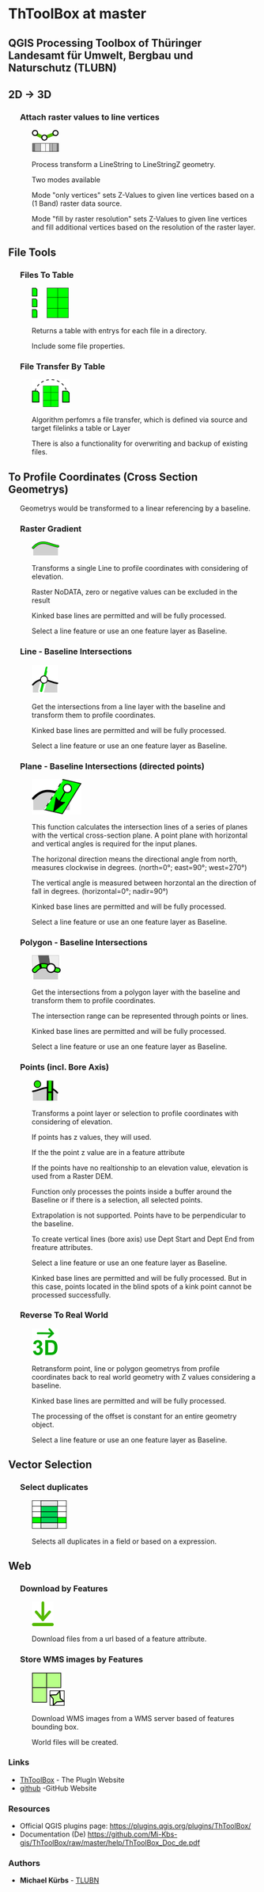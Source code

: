 # ThToolBox at master


## QGIS Processing Toolbox of Thüringer Landesamt für Umwelt, Bergbau und Naturschutz (TLUBN)
<h2>2D -> 3D</h2>
<ol>
<h3>Attach raster values to line vertices</h3>
<ol>
<p><a target="_blank" rel="noopener noreferrer" href="https://github.com/Mi-Kbs-gis/ThToolBox/blob/master/icons/AttachZvalOnLine_Logo.png"><img src="https://github.com/Mi-Kbs-gis/ThToolBox/blob/master/icons/AttachZvalOnLine_Logo.png" alt="" data-canonical-src="https://github.com/Mi-Kbs-gis/ThToolBox/blob/master/icons/AttachZvalOnLine_Logo.png" style="max-width:100%;"></a></p>
<p>Process transform a LineString to LineStringZ geometry.</p>
<p>Two modes available</p>
<p>Mode "only vertices" sets Z-Values to given line vertices based on a (1 Band) raster data source.</p>
<p>Mode "fill by raster resolution" sets Z-Values to given line vertices and fill additional vertices based on the resolution of the raster layer.</p>
</ol>
</ol>
<h2>File Tools</h2>
<ol>
<h3>Files To Table</h3>
<ol>
<p><a target="_blank" rel="noopener noreferrer" href="https://github.com/Mi-Kbs-gis/ThToolBox/blob/master/icons/Files2Table_Logo.png"><img src="https://github.com/Mi-Kbs-gis/ThToolBox/blob/master/icons/Files2Table_Logo.png" alt="" data-canonical-src="https://github.com/Mi-Kbs-gis/ThToolBox/blob/master/icons/Files2Table_Logo.png" style="max-width:100%;"></a></p>
<p>Returns a table with entrys for each file in a directory.</p>
<p>Include some file properties.</p>
</ol>
<h3>File Transfer By Table</h3>
<ol>
<p><a target="_blank" rel="noopener noreferrer" href="https://github.com/Mi-Kbs-gis/ThToolBox/blob/master/icons/FileTransferByTable_Logo.png"><img src="https://github.com/Mi-Kbs-gis/ThToolBox/blob/master/icons/FileTransferByTable_Logo.png" alt="" data-canonical-src="https://github.com/Mi-Kbs-gis/ThToolBox/blob/master/icons/FileTransferByTable_Logo.png" style="max-width:100%;"></a></p>
<p>Algorithm perfomrs a file transfer, which is defined via source and target filelinks a table or Layer</p>
<p>There is also a functionality for overwriting and backup of existing files.</p>
</ol>
</ol>
<h2>To Profile Coordinates (Cross Section Geometrys)</h2>
<ol>
<p>Geometrys would be transformed to a linear referencing by a baseline.</p>

<h3>Raster Gradient</h3>
<ol>
<p><a target="_blank" rel="noopener noreferrer" href="https://github.com/Mi-Kbs-gis/ThToolBox/blob/master/icons/TransformToProfil_Gradient_Logo.png"><img src="https://github.com/Mi-Kbs-gis/ThToolBox/blob/master/icons/TransformToProfil_Gradient_Logo.png" alt="" data-canonical-src="https://github.com/Mi-Kbs-gis/ThToolBox/blob/master/icons/TransformToProfil_Gradient_Logo.png" style="max-width:100%;"></a></p>
<p>Transforms a single Line to profile coordinates with considering of elevation.</p>
<p>Raster NoDATA, zero or negative values can be excluded in the result</p>
<p>Kinked base lines are permitted and will be fully processed.</p>
<p>Select a line feature or use an one feature layer as Baseline.</p>
</ol>
<h3>Line - Baseline Intersections</h3>
<ol>
<p><a target="_blank" rel="noopener noreferrer" href="https://github.com/Mi-Kbs-gis/ThToolBox/blob/master/icons/TransformToProfil_LineIntersection_Logo.png"><img src="https://github.com/Mi-Kbs-gis/ThToolBox/blob/master/icons/TransformToProfil_LineIntersection_Logo.png" alt="" data-canonical-src="https://github.com/Mi-Kbs-gis/ThToolBox/blob/master/icons/TransformToProfil_LineIntersection_Logo.png" style="max-width:100%;"></a></p>
<p>Get the intersections from a line layer with the baseline and transform them to profile coordinates.</p>
<p>Kinked base lines are permitted and will be fully processed.</p>
<p>Select a line feature or use an one feature layer as Baseline.</p>
</ol>
<h3>Plane - Baseline Intersections (directed points)</h3>
<ol>
<p><a target="_blank" rel="noopener noreferrer" href="https://github.com/Mi-Kbs-gis/ThToolBox/blob/master/icons/TransformToProfil_PlaneIntersection_Logo.png"><img src="https://github.com/Mi-Kbs-gis/ThToolBox/blob/master/icons/TransformToProfil_PlaneIntersection_Logo.png" alt="" data-canonical-src="https://github.com/Mi-Kbs-gis/ThToolBox/blob/master/icons/TransformToProfil_PlaneIntersection_Logo.png" style="max-width:100%;"></a></p>
<p>This function calculates the intersection lines of a series of planes with the vertical cross-section plane. A point plane with horizontal and vertical angles is required for the input planes.</p>
<p>The horizonal direction means the directional angle from north, measures clockwise in degrees. (north=0°; east=90°; west=270°)</p>
<p>The vertical angle is measured between horzontal an the direction of fall in degrees. (horizontal=0°; nadir=90°)</p>
<p>Kinked base lines are permitted and will be fully processed.</p>
<p>Select a line feature or use an one feature layer as Baseline.</p>
</ol>
<h3>Polygon - Baseline Intersections</h3>
<ol>
<p><a target="_blank" rel="noopener noreferrer" href="https://github.com/Mi-Kbs-gis/ThToolBox/blob/master/icons/TransformToProfil_PolygonIntersection_Logo.png"><img src="https://github.com/Mi-Kbs-gis/ThToolBox/blob/master/icons/TransformToProfil_PolygonIntersection_Logo.png" alt="" data-canonical-src="https://github.com/Mi-Kbs-gis/ThToolBox/blob/master/icons/TransformToProfil_PolygonIntersection_Logo.png" style="max-width:100%;"></a></p>
<p>Get the intersections from a polygon layer with the baseline and transform them to profile coordinates.</p>
<p>The intersection range can be represented through points or lines.</p>
<p>Kinked base lines are permitted and will be fully processed.</p>
<p>Select a line feature or use an one feature layer as Baseline.</p>
</ol>
<h3>Points (incl. Bore Axis)</h3>
<ol>
<p><a target="_blank" rel="noopener noreferrer" href="https://github.com/Mi-Kbs-gis/ThToolBox/blob/master/icons/TransformToProfil_Points_Logo.png"><img src="https://github.com/Mi-Kbs-gis/ThToolBox/blob/master/icons/TransformToProfil_Points_Logo.png" alt="" data-canonical-src="https://github.com/Mi-Kbs-gis/ThToolBox/blob/master/icons/TransformToProfil_Points_Logo.png" style="max-width:100%;"></a></p>
<p>Transforms a point layer or selection to profile coordinates with considering of elevation.</p>
<p>If points has z values, they will used. </p>
<p>If the the point z value are in a feature attribute</p>
<p>If the points have no realtionship to an elevation value, elevation is used from a Raster DEM.</p>
<p>Function only processes the points inside a buffer around the Baseline or if there is a selection, all selected points.</p>
<p>Extrapolation is not supported. Points have to be perpendicular to the baseline.</p>
<p>To create vertical lines (bore axis) use Dept Start and Dept End from freature attributes.</p>
<p>Select a line feature or use an one feature layer as Baseline.</p>
<p>Kinked base lines are permitted and will be fully processed. But in this case, points located in the blind spots of a kink point cannot be processed successfully.</p>
</ol>
<h3>Reverse To Real World</h3>
<ol>
<p><a target="_blank" rel="noopener noreferrer" href="https://github.com/Mi-Kbs-gis/ThToolBox/blob/master/icons/TransformGeomFromProfileToRealWorld_Logo.png"><img src="https://github.com/Mi-Kbs-gis/ThToolBox/blob/master/icons/TransformGeomFromProfileToRealWorld_Logo.png" alt="" data-canonical-src="https://github.com/Mi-Kbs-gis/ThToolBox/blob/master/icons/TransformGeomFromProfileToRealWorld_Logo.png" style="max-width:100%;"></a></p>
<p>Retransform point, line or polygon geometrys from profile coordinates back to real world geometry with Z values considering a baseline.</p>
<p>Kinked base lines are permitted and will be fully processed.</p>
<p>The processing of the offset is constant for an entire geometry object.</p>
<p>Select a line feature or use an one feature layer as Baseline.</p>
</ol>
</ol>
<h2>Vector Selection</h2>
<ol>
<h3>Select duplicates</h3>
<ol>
<p><a target="_blank" rel="noopener noreferrer" href="https://github.com/Mi-Kbs-gis/ThToolBox/blob/master/icons/SelectDuplicates_Logo.png"><img src="https://github.com/Mi-Kbs-gis/ThToolBox/blob/master/icons/SelectDuplicates_Logo.png" alt="" data-canonical-src="https://github.com/Mi-Kbs-gis/ThToolBox/blob/master/icons/SelectDuplicates_Logo.png" style="max-width:100%;"></a></p>
<p>Selects all duplicates in a field or based on a expression.</p>
</ol>
</ol>
<h2>Web</h2>
<ol>
<h3>Download by Features</h3>
<ol>
<p><a target="_blank" rel="noopener noreferrer" href="https://github.com/Mi-Kbs-gis/ThToolBox/blob/master/icons/DowmloadByFile_Logo.png"><img src="https://github.com/Mi-Kbs-gis/ThToolBox/blob/master/icons/DowmloadByFile_Logo.png" alt="" data-canonical-src="https://github.com/Mi-Kbs-gis/ThToolBox/blob/master/icons/DowmloadByFile_Logo.png" style="max-width:100%;"></a></p>
<p>Download files from a url based of a feature attribute.</p>
</ol>
<h3>Store WMS images by Features</h3>
<ol>
<p><a target="_blank" rel="noopener noreferrer" href="https://github.com/Mi-Kbs-gis/ThToolBox/blob/master/icons/StoreWMS_Logo.png"><img src="https://github.com/Mi-Kbs-gis/ThToolBox/blob/master/icons/StoreWMS_Logo.png" alt="" data-canonical-src="https://github.com/Mi-Kbs-gis/ThToolBox/blob/master/icons/StoreWMS_Logo.png" style="max-width:100%;"></a></p>
<p>Download WMS images from a WMS server based of features bounding box.</p>
<p>World files will be created.</p>
</ol>
</ol>

### Links
* [ThToolBox](https://plugins.qgis.org/plugins/ThToolBox/) - The PlugIn Website
* [github](https://github.com/Mi-Kbs-gis/ThToolBox) -GitHub Website

### Resources
<ul>
<li>Official QGIS plugins page: <a href="https://plugins.qgis.org/plugins/ThToolBox/" rel="nofollow">https://plugins.qgis.org/plugins/ThToolBox/</a></li>
<li>Documentation (De) <a href="https://github.com/Mi-Kbs-gis/ThToolBox/raw/master/help/ThToolBox_Doc_de.pdf" rel="nofollow">https://github.com/Mi-Kbs-gis/ThToolBox/raw/master/help/ThToolBox_Doc_de.pdf</a></li>
</ul>


### Authors

* **Michael Kürbs**  - [TLUBN](http://tlubn-thueringen.de)